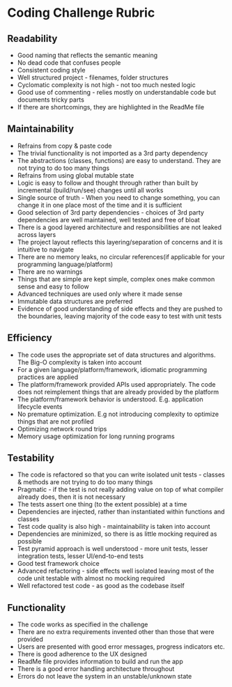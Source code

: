 # Coding Challenge Rubric

## Readability

* Good naming that reflects the semantic meaning
* No dead code that confuses people
* Consistent coding style
* Well structured project - filenames, folder structures
* Cyclomatic complexity is not high - not too much nested logic
* Good use of commenting - relies mostly on understandable code but documents tricky parts
* If there are shortcomings, they are highlighted in the ReadMe file

## Maintainability

* Refrains from copy & paste code
* The trivial functionality is not imported as a 3rd party dependency
* The abstractions (classes, functions) are easy to understand. They are not trying to do too many things
* Refrains from using global mutable state
* Logic is easy to follow and thought through rather than built by incremental (build/run/see) changes until all works
* Single source of truth - When you need to change something, you can change it in one place most of the time and it is sufficient
* Good selection of 3rd party dependencies - choices of 3rd party dependencies are well maintained, well tested and free of bloat
* There is a good layered architecture and responsibilities are not leaked across layers
* The project layout reflects this layering/separation of concerns and it is intuitive to navigate
* There are no memory leaks, no circular references(if applicable for your programming language/platform)
* There are no warnings
* Things that are simple are kept simple, complex ones make common sense and easy to follow
* Advanced techniques are used only where it made sense
* Immutable data structures are preferred
* Evidence of good understanding of side effects and they are pushed to the boundaries, leaving majority of the code easy to test with unit tests

## Efficiency

* The code uses the appropriate set of data structures and algorithms. The Big-O complexity is taken into account
* For a given language/platform/framework, idiomatic programming practices are applied
* The platform/framework provided APIs used appropriately. The code does not reimplement things that are already provided by the platform
* The platform/framework behavior is understood. E.g. application lifecycle events
* No premature optimization. E.g not introducing complexity to optimize things that are not profiled
* Optimizing network round trips
* Memory usage optimization for long running programs

## Testability

* The code is refactored so that you can write isolated unit tests - classes & methods are not trying to do too many things
* Pragmatic - if the test is not really adding value on top of what compiler already does, then it is not necessary
* The tests assert one thing (to the extent possible) at a time
* Dependencies are injected, rather than instantiated within functions and classes
* Test code quality is also high - maintainability is taken into account
* Dependencies are minimized, so there is as little mocking required as possible
* Test pyramid approach is well understood - more unit tests, lesser integration tests, lesser UI/end-to-end tests
* Good test framework choice
* Advanced refactoring - side effects well isolated leaving most of the code unit testable with almost no mocking required
* Well refactored test code - as good as the codebase itself

## Functionality

* The code works as specified in the challenge
* There are no extra requirements invented other than those that were provided
* Users are presented with good error messages, progress indicators etc.
* There is good adherence to the UX designed
* ReadMe file provides information to build and run the app
* There is a good error handling architecture throughout
* Errors do not leave the system in an unstable/unknown state
